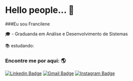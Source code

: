 # Hello people... :wave:

###Eu sou Francilene

:mortar_board: - Graduanda em Análise e Desenvolvimento de Sistemas

:books: estudando:



### Encontre me por aqui: :earth_americas:
[![Linkedin Badge](https://img.shields.io/badge/-FranSilva-blue?style=flat-square&logo=Linkedin&logoColor=White&link=https://www.linkedin.com/in/francilene-silva/)](https://www.linkedin.com/in/francilene-silva/)
[![Gmail Badge](https://img.shields.io/badge/fransilva-c14438?style=flat-square&logo=Gmail&logoColor=white&link=mailto:francilenesilva.fps10@gmail.com)](mailto:francilenesilva.fps10@gmail.com)
[![Instagram Badge](https://img.shields.io/badge/-Instagram-blue?style=flat-square&logo=Instagram&logoColor=white&link=https://www.instagram.com/fraanpss/)](www.instagram.com/fraanpss/)
